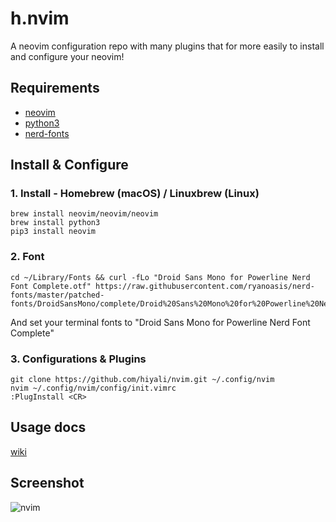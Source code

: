 # h.nvim
A neovim configuration repo with many plugins that for more easily to install and configure your neovim!

## Requirements
* [neovim](https://github.com/neovim/neovim/wiki/Installing-Neovim)
* [python3](https://www.python.org/)
* [nerd-fonts](https://github.com/ryanoasis/nerd-fonts#font-installation)

## Install & Configure
### 1. Install - Homebrew (macOS) / Linuxbrew (Linux)
```shell
brew install neovim/neovim/neovim
brew install python3
pip3 install neovim
```

### 2. Font
```shell
cd ~/Library/Fonts && curl -fLo "Droid Sans Mono for Powerline Nerd Font Complete.otf" https://raw.githubusercontent.com/ryanoasis/nerd-fonts/master/patched-fonts/DroidSansMono/complete/Droid%20Sans%20Mono%20for%20Powerline%20Nerd%20Font%20Complete.otf
```
And set your terminal fonts to "Droid Sans Mono for Powerline Nerd Font Complete"

### 3. Configurations & Plugins
```shell
git clone https://github.com/hiyali/nvim.git ~/.config/nvim
nvim ~/.config/nvim/config/init.vimrc
:PlugInstall <CR>
```

## Usage docs
[wiki](https://github.com/hiyali/nvim/wiki)

## Screenshot
![nvim](https://raw.githubusercontent.com/hiyali/nvim/master/assets/images/screenshot-8.png "nvim")
